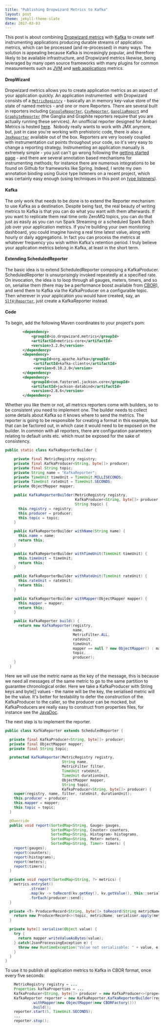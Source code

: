 ```yaml
---
title: "Publishing Dropwizard Metrics to Kafka"
layout: post
theme: jekyll-theme-slate
date: 2017-03-03
---
```


This post is about combining [Dropwizard metrics](http://metrics.dropwizard.io) with [Kafka](https://kafka.apache.org) to create self instrumenting applications producing durable streams of application metrics, which can be processed (and re-processed) in many ways. The solution is appealing because Kafka is increasingly popular, and therefore likely to be available infrastructure, and Dropwizard metrics likewise, being leveraged by many open source frameworks with many plugins for common measurements such as [JVM](http://metrics.dropwizard.io/3.2.0/manual/jvm.html) and [web applications](http://metrics.dropwizard.io/3.2.0/manual/servlet.html) metrics.

#### DropWizard

Dropwizard metrics allows you to create application metrics as an aspect of your application quickly. An application instrumented  with Dropwizard consists of a [`MetricRegistry`](http://metrics.dropwizard.io/3.1.0/apidocs/com/codahale/metrics/MetricRegistry.html) - basically an in memory key-value store of the state of named metrics - and one or more Reporters. There are several built in reporters including [`ConsoleReporter`](http://metrics.dropwizard.io/3.1.0/apidocs/com/codahale/metrics/ConsoleReporter.html), [`CsvReporter`](http://metrics.dropwizard.io/3.1.0/apidocs/com/codahale/metrics/CsvReporter.html), [`GangliaReport`](http://metrics.dropwizard.io/3.1.0/apidocs/com/codahale/metrics/ganglia/GangliaReporter.html) and [`GraphiteReporter`](http://metrics.dropwizard.io/3.1.0/apidocs/com/codahale/metrics/graphite/GraphiteReporter.html) (the Ganglia and Graphite reporters require that you are actually running these services). An unofficial reporter designed for Ambari Metrics is hosted [here](https://github.com/joshelser/dropwizard-hadoop-metrics2).  Nobody really wants to work with JMX anymore, but, just in case you're working with prehistoric code, there _is_ also a [`JmxReporter`](http://metrics.dropwizard.io/3.1.0/apidocs/com/codahale/metrics/JmxReporter.html) available out of the box. Reporters are very loosely coupled with instrumentation cut points throughout your code, so it's very easy to change a reporting strategy. Instrumenting an application manually is extremely simple - you just can't go wrong following the [getting started page](http://metrics.dropwizard.io/3.2.0/getting-started.html) - and there are several annotation based mechanisms for instrumenting methods; for instance there are numerous integrations to be found on Github for frameworks like Spring. Indeed, I wrote my own annotation binding using Guice type listeners on a recent project, which was certainly easy enough (using techniques in this post on [type listeners](https://richardstartin.github.io/posts/advanced-aop-with-guice-typelisteners)).

#### Kafka

The only work that needs to be done is to extend the Reporter mechanism to use Kafka as a destination. Despite being fast, the real beauty of writing metrics to Kafka is that you can do what you want with them afterwards. If you want to replicate them real time onto ZeroMQ topics, you can do that just as easily as you can run Spark Streaming or a scheduled Spark Batch job over your application metrics. If you're building your own monitoring dashboard, you could imagine having a real time latest value, along with hourly or daily aggregations. In fact you can process the metrics at whatever frequency you wish within Kafka's retention period. I truly believe your application metrics belong<em> </em>in Kafka, at least in the short term.

#### Extending ScheduledReporter

The basic idea is to extend ScheduledReporter composing a KafkaProducer. ScheduledReporter is unsurprisingly invoked repeatedly at a specified rate. On invocation, the idea is to loop through all gauges, meters, timers, and so on, serialise them (there may be a performance boost available from [CBOR](https://richardstartin.github.io/posts/concise-binary-object-representation)), and send them to Kafka via the KafkaProducer on a configurable topic. Then wherever in your application you would have created, say, an [`Slf4jReporter`](http://metrics.dropwizard.io/3.1.0/apidocs/com/codahale/metrics/Slf4jReporter.html), just create a KafkaReporter instead.

#### Code

To begin, add the following Maven coordinates to your project's pom:

```xml
        <dependency>
            <groupId>io.dropwizard.metrics</groupId>
            <artifactId>metrics-core</artifactId>
            <version>3.2.0</version>
        </dependency>
        <dependency>
             <groupId>org.apache.kafka</groupId>
             <artifactId>kafka-clients</artifactId>
             <version>0.10.2.0</version>
        </dependency>
        <dependency>
            <groupId>com.fasterxml.jackson.core</groupId>
            <artifactId>jackson-databind</artifactId>
            <version>2.8.6</version>
        </dependency>
```

Whether you like them or not, all metrics reporters come with builders, so to be consistent you need to implement one. The builder needs to collect some details about Kafka so it knows where to send the metrics. The reporter is going to be responsible for creating a format in this example, but that can be factored out, in which case it would need to be exposed on the builder. In common with all reporters, there are configuration parameters relating to default units etc. which must be exposed for the sake of consistency.

```java
public static class KafkaReporterBuilder {

    private final MetricRegistry registry;
    private final KafkaProducer<String, byte[]> producer;
    private final String topic;
    private String name = "KafkaReporter";
    private TimeUnit timeUnit = TimeUnit.MILLISECONDS;
    private TimeUnit rateUnit = TimeUnit.SECONDS;
    private ObjectMapper mapper;

    public KafkaReporterBuilder(MetricRegistry registry,
                                KafkaProducer<String, byte[]> producer,
                                String topic) {
      this.registry = registry;
      this.producer = producer;
      this.topic = topic;
    }

    public KafkaReporterBuilder withName(String name) {
      this.name = name;
      return this;
    }

    public KafkaReporterBuilder withTimeUnit(TimeUnit timeUnit) {
      this.timeUnit = timeUnit;
      return this;
    }

    public KafkaReporterBuilder withRateUnit(TimeUnit rateUnit) {
      this.rateUnit = rateUnit;
      return this;
    }

    public KafkaReporterBuilder withMapper(ObjectMapper mapper) {
      this.mapper = mapper;
      return this;
    }

    public KafkaReporter build() {
      return new KafkaReporter(registry,
                               name,
                               MetricFilter.ALL,
                               rateUnit,
                               timeUnit,
                               mapper == null ? new ObjectMapper() : mapper,
                               topic,
                               producer);
    }
  }
```

Here we will use the metric name as the key of the message, this is because we need all messages of the same metric to go to the same partition to guarantee chronological order. Here we take a KafkaProducer with String keys and byte[] values - the name will be the key, the serialised metric will be the value. It's better for testability to defer the construction of the KafkaProducer to the caller, so the producer can be mocked, but KafkaProducers are really easy to construct from properties files, for instance see the [JavaDoc](https://kafka.apache.org/090/javadoc/org/apache/kafka/clients/producer/KafkaProducer.html).

The next step is to implement the reporter.

```java
public class KafkaReporter extends ScheduledReporter {

  private final KafkaProducer<String, byte[]> producer;
  private final ObjectMapper mapper;
  private final String topic;

  protected KafkaReporter(MetricRegistry registry,
                          String name,
                          MetricFilter filter,
                          TimeUnit rateUnit,
                          TimeUnit durationUnit,
                          ObjectMapper mapper,
                          String topic,
                          KafkaProducer<String, byte[]> producer) {
    super(registry, name, filter, rateUnit, durationUnit);
    this.producer = producer;
    this.mapper = mapper;
    this.topic = topic;
  }

  @Override
  public void report(SortedMap<String, Gauge> gauges,
                     SortedMap<String, Counter> counters,
                     SortedMap<String, Histogram> histograms,
                     SortedMap<String, Meter> meters,
                     SortedMap<String, Timer> timers) {
    report(gauges);
    report(counters);
    report(histograms);
    report(meters);
    report(timers);
  }

  private void report(SortedMap<String, ?> metrics) {
    metrics.entrySet()
           .stream()
           .map(kv -> toRecord(kv.getKey(), kv.getValue(), this::serialise))
           .forEach(producer::send);
  }

  private <T> ProducerRecord<String, byte[]> toRecord(String metricName, T metric, Function<T, byte[]> serialiser) {
    return new ProducerRecord<>(topic, metricName, serialiser.apply(metric));
  }

  private byte[] serialise(Object value) {
    try {
      return mapper.writeValueAsBytes(value);
    } catch(JsonProcessingException e) {
      throw new RuntimeException("Value not serialisable: " + value, e);
    }
  }
}
```

To use it to publish all application metrics to Kafka in CBOR format, once every five seconds:

```java
    MetricRegistry registry = ...
    Properties kafkaProperties = ...
    KafkaProducer<String, byte[]> producer = new KafkaProducer<>(properties);
    KafkaReporter reporter = new KafkaReporter.KafkaReporterBuilder(registry, producer, "topic")
            .withMapper(new ObjectMapper(new CBORFactory()))
            .build();
    reporter.start(5, TimeUnit.SECONDS);
    ...
    reporter.stop();
```
